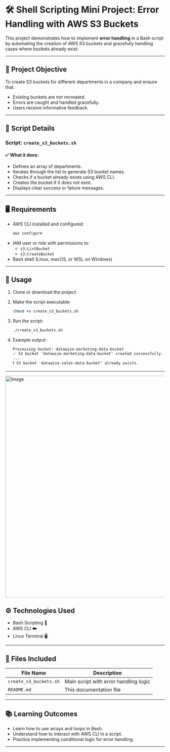 # 🛠️ Shell Scripting Mini Project: Error Handling with AWS S3 Buckets

This project demonstrates how to implement **error handling** in a Bash script by automating the creation of AWS S3 buckets and gracefully handling cases where buckets already exist.

---

## 📌 Project Objective

To create S3 buckets for different departments in a company and ensure that:
- Existing buckets are not recreated.
- Errors are caught and handled gracefully.
- Users receive informative feedback.

---

## 🧾 Script Details

### Script: `create_s3_buckets.sh`

#### ✅ What it does:
- Defines an array of departments.
- Iterates through the list to generate S3 bucket names.
- Checks if a bucket already exists using AWS CLI.
- Creates the bucket if it does not exist.
- Displays clear success or failure messages.

---

## 🖥️ Requirements

- AWS CLI installed and configured:
  ```bash
  aws configure
  ```
- IAM user or role with permissions to:
  - `s3:ListBucket`
  - `s3:CreateBucket`
- Bash shell (Linux, macOS, or WSL on Windows)

---

## 🚀 Usage

1. Clone or download the project.
2. Make the script executable:

   ```bash
   chmod +x create_s3_buckets.sh
   ```

3. Run the script:

   ```bash
   ./create_s3_buckets.sh
   ```

4. Example output:
   ```
   Processing bucket: datawise-marketing-data-bucket
   ✅ S3 bucket 'datawise-marketing-data-bucket' created successfully.
   ...
   ❗ S3 bucket 'datawise-sales-data-bucket' already exists.
   ```

---
<img width="700" alt="Image" src="https://github.com/user-attachments/assets/ed705439-1c31-45c7-b06d-e08323526d25" />

## ⚙️ Technologies Used

- Bash Scripting 🐚
- AWS CLI ☁️
- Linux Terminal 🖥️

---

## 📁 Files Included

| File Name              | Description                          |
|------------------------|--------------------------------------|
| `create_s3_buckets.sh` | Main script with error handling logic |
| `README.md`            | This documentation file              |

---

## 📚 Learning Outcomes

- Learn how to use arrays and loops in Bash.
- Understand how to interact with AWS CLI in a script.
- Practice implementing conditional logic for error handling.

---

